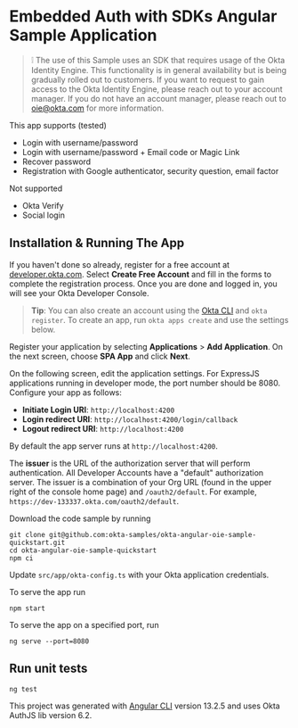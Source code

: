 # Embedded Auth with SDKs Angular Sample Application

> :grey_exclamation: The use of this Sample uses an SDK that requires usage of the Okta Identity Engine. This functionality is in general availability but is being gradually rolled out to customers. If you want
to request to gain access to the Okta Identity Engine, please reach out to your account manager. If you do not have an account manager, please reach out to oie@okta.com for more information.

This app supports (tested)

* Login with username/password
* Login with username/password + Email code or Magic Link
* Recover password
* Registration with Google authenticator, security question, email factor

Not supported

* Okta Verify
* Social login

## Installation & Running The App

If you haven't done so already, register for a free account at [developer.okta.com](https://developer.okta.com/). Select **Create Free Account** and fill in the forms to complete the registration process. Once you are done and logged in, you will see your Okta Developer Console.

> **Tip**: You can also create an account using the [Okta CLI](https://github.com/oktadeveloper/okta-cli) and `okta register`. To create an app, run `okta apps create` and use the settings below.

Register your application by selecting **Applications** > **Add Application**. On the next screen, choose **SPA App** and click **Next**.

On the following screen, edit the application settings. For ExpressJS applications running in developer mode, the port number should be 8080. Configure your app as follows:

* **Initiate Login URI**: `http://localhost:4200`
* **Login redirect URI**: `http://localhost:4200/login/callback`
* **Logout redirect URI**: `http://localhost:4200`

By default the app server runs at `http://localhost:4200`.

The **issuer** is the URL of the authorization server that will perform authentication.  All Developer Accounts have a "default" authorization server.  The issuer is a combination of your Org URL (found in the upper right of the console home page) and `/oauth2/default`. For example, `https://dev-133337.okta.com/oauth2/default`.

Download the code sample by running 

```shell
git clone git@github.com:okta-samples/okta-angular-oie-sample-quickstart.git
cd okta-angular-oie-sample-quickstart
npm ci
```

Update `src/app/okta-config.ts` with your Okta application credentials.

To serve the app run 

```shell
npm start
```

To serve the app on a specified port, run

```shell
ng serve --port=8080
```

## Run unit tests

```shell
ng test
```

This project was generated with [Angular CLI](https://github.com/angular/angular-cli) version 13.2.5 and uses Okta AuthJS lib version 6.2.
